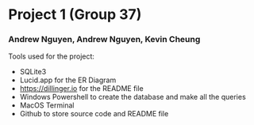 # Project 1 (Group 37)
### Andrew Nguyen, Andrew Nguyen, Kevin Cheung

Tools used for the project:
- SQLite3
- Lucid.app for the ER Diagram
- https://dillinger.io for the README file
- Windows Powershell to create the database and make all the queries
- MacOS Terminal
- Github to store source code and README file
